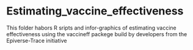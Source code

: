 # Estimating_vaccine_effectiveness
 This folder habors  R sripts and infor-graphics of estimating vaccine effectiveness using the vaccineff packege build by developers from the  Epiverse-Trace initiative
